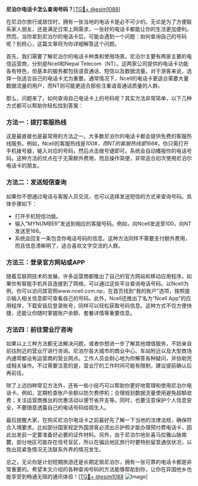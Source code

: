 **尼泊尔电话卡怎么查询号码？**[[TG💪+ @esim1088](https://t.me/s/esim1088)]

在尼泊尔旅行或居住时，拥有一张当地的电话卡是必不可少的。无论是为了方便联系家人朋友，还是满足日常上网需求，一张好的电话卡都能让你的生活更加便利。然而，当你拿到尼泊尔的电话卡后，可能会遇到一个问题：如何查询自己的号码呢？别担心，这篇文章将为你详细解答这个问题。

首先，我们需要了解尼泊尔的电话卡种类和使用场景。尼泊尔主要有两家主要的电信运营商，分别是Ncell和Nepal Telecom（NT）。这两家公司提供的电话卡功能各有特色，但基本的服务都包括语音通话、短信以及数据流量。对于游客来说，选择一张适合自己的电话卡尤为重要。通常情况下，Ncell的电话卡更适合需要大量数据流量的用户，而NT则可能更适合那些注重语音通话质量的人群。

那么，问题来了，如何查询自己电话卡上的号码呢？其实方法非常简单，以下几种方式都可以帮助你轻松找到答案：

### 方法一：拨打客服热线
这是最直接也是最常用的方法之一。大多数尼泊尔的电话卡都会提供免费的客服热线服务。例如，Ncell的客服热线是*100#，而NT的客服热线是*166#。你只需打开手机拨号器，输入对应的号码，然后点击拨号键即可。系统会自动播报你的电话号码。这种方法的优点在于无需额外费用，而且操作简便，非常适合初次使用尼泊尔电话卡的朋友。

### 方法二：发送短信查询
如果你不想通过电话与客服人员交流，也可以选择发送短信的方式来查询号码。具体步骤如下：
- 打开手机短信功能。
- 输入“MYNUMBER”发送到相应的客服号码。例如，向Ncell发送至100，向NT发送至166。
- 系统会回复一条包含你电话号码的信息。这种方法同样不需要支付额外费用，而且信息清晰明了，适合喜欢文字交流的人群。

### 方法三：登录官方网站或APP
随着互联网技术的发展，许多运营商都推出了自己的官方网站和移动应用程序。如果你有智能手机并且连接到了网络，可以通过这些平台查询电话号码。以Ncell为例，你可以访问其官网www.ncell.com.np，在首页找到“我的账户”选项，按照提示输入相关信息即可查看自己的号码。此外，Ncell还推出了名为“Ncell App”的应用程序，下载安装后登录账号，同样可以轻松获取号码信息。这种方式不仅方便快捷，还能让你随时掌握账户余额、套餐详情等重要信息。

### 方法四：前往营业厅咨询
如果以上三种方法都无法解决问题，或者你想进一步了解其他增值服务，不妨亲自前往附近的营业厅进行咨询。尼泊尔各大城市的商业中心、车站附近以及大型商场内通常都设有运营商的营业网点。工作人员会耐心地为你解答各种疑问，并协助完成相关操作。不过需要注意的是，营业厅的工作时间可能有限制，建议提前确认后再前往。

除了上述四种常见方法外，还有一些小技巧可以帮助你更好地管理和使用尼泊尔电话卡。例如，定期检查账户余额以防欠费停机；合理规划数据流量使用避免超额收费；关注运营商推出的优惠活动以便节省开支等。同时，也要注意保护个人信息安全，不要随意透露自己的电话号码给陌生人。

最后提醒大家，在购买尼泊尔电话卡之前最好先了解一下当地的法律法规，确保符合入境要求。比如部分国家规定外国游客必须出示护照才能办理预付费电话卡，因此出发前一定要准备好必要的证件材料。另外，由于尼泊尔地处喜马拉雅山脉南麓，部分地区可能存在信号盲区，所以在偏远地区旅行时要特别留意通信状况，以免出现紧急情况无法联系外界的情况发生。

总之，无论你是计划短期旅游还是长期定居尼泊尔，拥有一张可靠的电话卡都是非常重要的。希望本文介绍的各种查询号码的方法能够帮助到你，让你在异国他乡也能享受到畅通无阻的通讯体验！[[TG💪+ @esim1088](https://t.me/s/esim1088) ![Image](https://i.postimg.cc/4NQfJmqS/Snipaste-2025-05-13-00-14-12.png)]